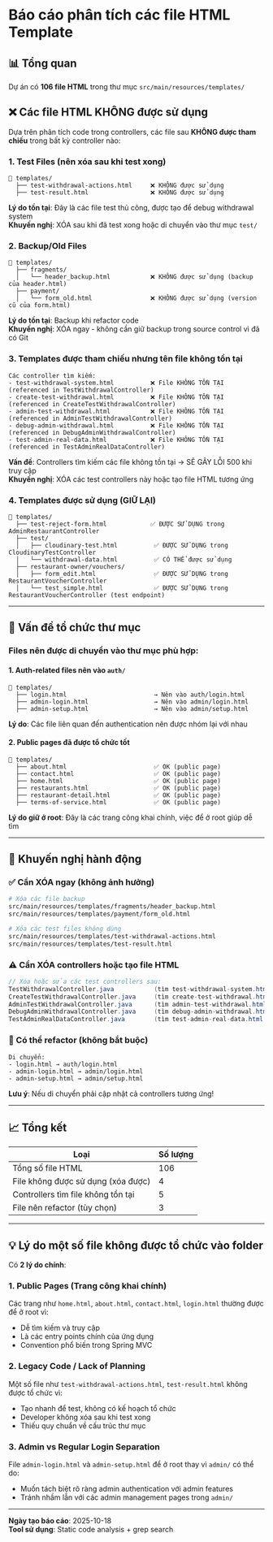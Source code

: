 # Báo cáo phân tích các file HTML Template

## 📊 Tổng quan

Dự án có **106 file HTML** trong thư mục `src/main/resources/templates/`

## ❌ Các file HTML KHÔNG được sử dụng

Dựa trên phân tích code trong controllers, các file sau **KHÔNG được tham chiếu** trong bất kỳ controller nào:

### 1. Test Files (nên xóa sau khi test xong)
```
📂 templates/
  ├── test-withdrawal-actions.html     ❌ KHÔNG được sử dụng
  ├── test-result.html                 ❌ KHÔNG được sử dụng
```

**Lý do tồn tại**: Đây là các file test thủ công, được tạo để debug withdrawal system  
**Khuyến nghị**: XÓA sau khi đã test xong hoặc di chuyển vào thư mục `test/`

### 2. Backup/Old Files
```
📂 templates/
  ├── fragments/
  │   └── header_backup.html           ❌ KHÔNG được sử dụng (backup của header.html)
  ├── payment/
  │   └── form_old.html                ❌ KHÔNG được sử dụng (version cũ của form.html)
```

**Lý do tồn tại**: Backup khi refactor code  
**Khuyến nghị**: XÓA ngay - không cần giữ backup trong source control vì đã có Git

### 3. Templates được tham chiếu nhưng tên file không tồn tại
```
Các controller tìm kiếm:
- test-withdrawal-system.html          ❌ File KHÔNG TỒN TẠI (referenced in TestWithdrawalController)
- create-test-withdrawal.html          ❌ File KHÔNG TỒN TẠI (referenced in CreateTestWithdrawalController)
- admin-test-withdrawal.html           ❌ File KHÔNG TỒN TẠI (referenced in AdminTestWithdrawalController)
- debug-admin-withdrawal.html          ❌ File KHÔNG TỒN TẠI (referenced in DebugAdminWithdrawalController)
- test-admin-real-data.html            ❌ File KHÔNG TỒN TẠI (referenced in TestAdminRealDataController)
```

**Vấn đề**: Controllers tìm kiếm các file không tồn tại → SẼ GÂY LỖI 500 khi truy cập  
**Khuyến nghị**: XÓA các test controllers này hoặc tạo file HTML tương ứng

### 4. Templates được sử dụng (GIỮ LẠI)
```
📂 templates/
  ├── test-reject-form.html            ✅ ĐƯỢC SỬ DỤNG trong AdminRestaurantController
  ├── test/
  │   ├── cloudinary-test.html          ✅ ĐƯỢC SỬ DỤNG trong CloudinaryTestController  
  │   └── withdrawal-data.html          ✅ CÓ THỂ được sử dụng
  ├── restaurant-owner/vouchers/
  │   ├── form_edit.html                ✅ ĐƯỢC SỬ DỤNG trong RestaurantVoucherController
  │   └── test_simple.html              ✅ ĐƯỢC SỬ DỤNG trong RestaurantVoucherController (test endpoint)
```

---

## 📁 Vấn đề tổ chức thư mục

### Files nên được di chuyển vào thư mục phù hợp:

#### 1. Auth-related files nên vào `auth/`
```
📂 templates/
  ├── login.html                        → Nên vào auth/login.html
  ├── admin-login.html                  → Nên vào admin/login.html
  ├── admin-setup.html                  → Nên vào admin/setup.html
```

**Lý do**: Các file liên quan đến authentication nên được nhóm lại với nhau

#### 2. Public pages đã được tổ chức tốt
```
📂 templates/
  ├── about.html                        ✅ OK (public page)
  ├── contact.html                      ✅ OK (public page)
  ├── home.html                         ✅ OK (public page)
  ├── restaurants.html                  ✅ OK (public page)
  ├── restaurant-detail.html            ✅ OK (public page)
  ├── terms-of-service.html             ✅ OK (public page)
```

**Lý do giữ ở root**: Đây là các trang công khai chính, việc để ở root giúp dễ tìm

---

## 🎯 Khuyến nghị hành động

### ✅ Cần XÓA ngay (không ảnh hưởng)
```bash
# Xóa các file backup
src/main/resources/templates/fragments/header_backup.html
src/main/resources/templates/payment/form_old.html

# Xóa các test files không dùng
src/main/resources/templates/test-withdrawal-actions.html
src/main/resources/templates/test-result.html
```

### ⚠️ Cần XÓA controllers hoặc tạo file HTML
```java
// Xóa hoặc sửa các test controllers sau:
TestWithdrawalController.java           (tìm test-withdrawal-system.html không tồn tại)
CreateTestWithdrawalController.java     (tìm create-test-withdrawal.html không tồn tại)
AdminTestWithdrawalController.java      (tìm admin-test-withdrawal.html không tồn tại)
DebugAdminWithdrawalController.java     (tìm debug-admin-withdrawal.html không tồn tại)
TestAdminRealDataController.java        (tìm test-admin-real-data.html không tồn tại)
```

### 🔄 Có thể refactor (không bắt buộc)
```
Di chuyển:
- login.html → auth/login.html
- admin-login.html → admin/login.html  
- admin-setup.html → admin/setup.html
```

**Lưu ý**: Nếu di chuyển phải cập nhật cả controllers tương ứng!

---

## 📈 Tổng kết

| Loại                              | Số lượng |
|-----------------------------------|----------|
| Tổng số file HTML                 | 106      |
| File không được sử dụng (xóa được) | 4        |
| Controllers tìm file không tồn tại | 5        |
| File nên refactor (tùy chọn)       | 3        |

---

## 💡 Lý do một số file không được tổ chức vào folder

Có **2 lý do chính**:

### 1. **Public Pages (Trang công khai chính)**
Các trang như `home.html`, `about.html`, `contact.html`, `login.html` thường được để ở root vì:
- Dễ tìm kiếm và truy cập
- Là các entry points chính của ứng dụng
- Convention phổ biến trong Spring MVC

### 2. **Legacy Code / Lack of Planning**
Một số file như `test-withdrawal-actions.html`, `test-result.html` không được tổ chức vì:
- Tạo nhanh để test, không có kế hoạch tổ chức
- Developer không xóa sau khi test xong
- Thiếu quy chuẩn về cấu trúc thư mục

### 3. **Admin vs Regular Login Separation**
File `admin-login.html` và `admin-setup.html` để ở root thay vì `admin/` có thể do:
- Muốn tách biệt rõ ràng admin authentication với admin features
- Tránh nhầm lẫn với các admin management pages trong `admin/`

---

**Ngày tạo báo cáo**: 2025-10-18  
**Tool sử dụng**: Static code analysis + grep search


